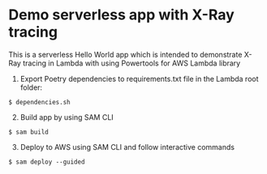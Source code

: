 # Demo serverless app with X-Ray tracing

This is a serverless Hello World app which is intended to demonstrate X-Ray tracing in Lambda with using Powertools for
AWS Lambda library

1. Export Poetry dependencies to requirements.txt file in the Lambda root folder:

```shell
$ dependencies.sh
```

2. Build app by using SAM CLI

```shell
$ sam build
```

3. Deploy to AWS using SAM CLI and follow interactive commands

```shell
$ sam deploy --guided
```
